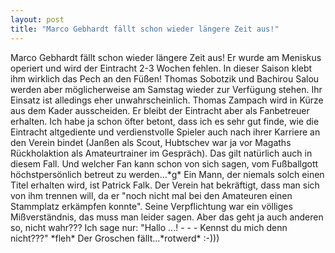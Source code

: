 ```yaml
---
layout: post
title: "Marco Gebhardt fällt schon wieder längere Zeit aus!"
---
```


Marco Gebhardt fällt schon wieder längere Zeit aus! Er wurde am Meniskus operiert und wird der Eintracht 2-3 Wochen fehlen. In dieser Saison klebt ihm wirklich das Pech an den Füßen! Thomas Sobotzik und Bachirou Salou werden aber möglicherweise am Samstag wieder zur Verfügung stehen. Ihr Einsatz ist alledings eher unwahrscheinlich. Thomas Zampach wird in Kürze aus dem Kader ausscheiden. Er bleibt der Eintracht aber als Fanbetreuer erhalten. Ich habe ja schon öfter betont, dass ich es sehr gut finde, wie die Eintracht altgediente und verdienstvolle Spieler auch nach ihrer Karriere an den Verein bindet (Janßen als Scout, Hubtschev war ja vor Magaths Rückholaktion  als Amateurtrainer im Gespräch). Das gilt natürlich auch in diesem Fall. Und welcher Fan kann schon von sich sagen, vom Fußballgott höchstpersönlich betreut zu werden...\*g\* Ein Mann, der niemals solch einen Titel erhalten wird, ist Patrick Falk. Der Verein hat bekräftigt, dass man sich von ihm trennen will, da er "noch nicht mal bei den Amateuren einen Stammplatz erkämpfen konnte". Seine Verpflichtung war ein völliges Mißverständnis, das muss man leider sagen. Aber das geht ja auch anderen so, nicht wahr??? Ich sage nur: "Hallo ...! - - - Kennst du mich denn nicht???" \*fleh\* Der Groschen fällt...\*rotwerd\* :-)))

